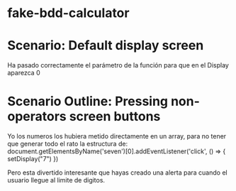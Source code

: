 # fake-bdd-calculator

# Scenario: Default display screen
Ha pasado correctamente el parámetro de la función para que en el Display aparezca 0

# Scenario Outline: Pressing non-operators screen buttons
Yo los numeros los hubiera metido directamente en un array, para no tener que generar todo el rato la estructura de:
document.getElementsByName('seven')[0].addEventListener('click', () => {
  setDisplay("7")
})

Pero esta divertido interesante que hayas creado una alerta para cuando el usuario llegue al limite de digitos.
